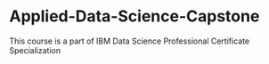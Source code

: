 # Applied-Data-Science-Capstone
This course is a part of IBM Data Science Professional Certificate Specialization
